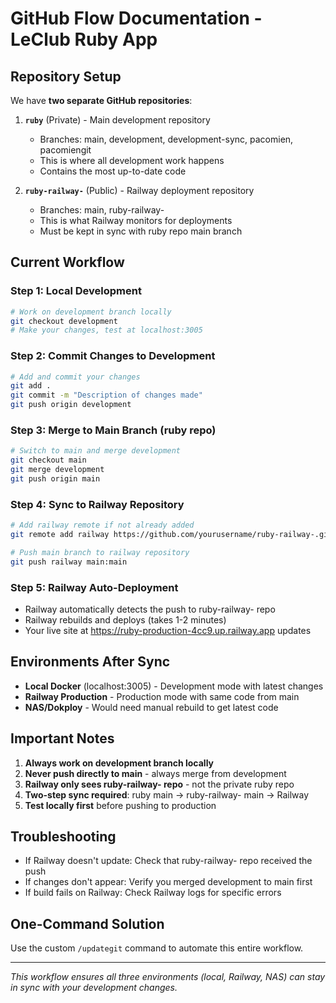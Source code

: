 # GitHub Flow Documentation - LeClub Ruby App

## Repository Setup
We have **two separate GitHub repositories**:

1. **`ruby`** (Private) - Main development repository
   - Branches: main, development, development-sync, pacomien, pacomiengit
   - This is where all development work happens
   - Contains the most up-to-date code

2. **`ruby-railway-`** (Public) - Railway deployment repository
   - Branches: main, ruby-railway-
   - This is what Railway monitors for deployments
   - Must be kept in sync with ruby repo main branch

## Current Workflow

### Step 1: Local Development
```bash
# Work on development branch locally
git checkout development
# Make your changes, test at localhost:3005
```

### Step 2: Commit Changes to Development
```bash
# Add and commit your changes
git add .
git commit -m "Description of changes made"
git push origin development
```

### Step 3: Merge to Main Branch (ruby repo)
```bash
# Switch to main and merge development
git checkout main
git merge development
git push origin main
```

### Step 4: Sync to Railway Repository
```bash
# Add railway remote if not already added
git remote add railway https://github.com/yourusername/ruby-railway-.git

# Push main branch to railway repository
git push railway main:main
```

### Step 5: Railway Auto-Deployment
- Railway automatically detects the push to ruby-railway- repo
- Railway rebuilds and deploys (takes 1-2 minutes)
- Your live site at https://ruby-production-4cc9.up.railway.app updates

## Environments After Sync

- **Local Docker** (localhost:3005) - Development mode with latest changes
- **Railway Production** - Production mode with same code from main
- **NAS/Dokploy** - Would need manual rebuild to get latest code

## Important Notes

1. **Always work on development branch locally**
2. **Never push directly to main** - always merge from development
3. **Railway only sees ruby-railway- repo** - not the private ruby repo
4. **Two-step sync required**: ruby main → ruby-railway- main → Railway
5. **Test locally first** before pushing to production

## Troubleshooting

- If Railway doesn't update: Check that ruby-railway- repo received the push
- If changes don't appear: Verify you merged development to main first
- If build fails on Railway: Check Railway logs for specific errors

## One-Command Solution
Use the custom `/updategit` command to automate this entire workflow.

---
*This workflow ensures all three environments (local, Railway, NAS) can stay in sync with your development changes.*